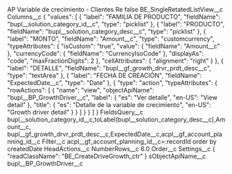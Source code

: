 <?xml version="1.0" encoding="UTF-8"?>
<CustomMetadata xmlns="http://soap.sforce.com/2006/04/metadata" xmlns:xsi="http://www.w3.org/2001/XMLSchema-instance" xmlns:xsd="http://www.w3.org/2001/XMLSchema">
    <label>AP Variable de crecimiento - Clientes Re</label>
    <protected>false</protected>
    <values>
        <field>BE_SingleRetatedListView__c</field>
        <value xsi:nil="true"/>
    </values>
    <values>
        <field>Columns__c</field>
        <value xsi:type="xsd:string">{
        &quot;values&quot;: [
            {
                &quot;label&quot;: &quot;FAMILIA DE PRODUCTO&quot;,
                &quot;fieldName&quot;: &quot;bupl__solution_category_id__c&quot;,
                &quot;type&quot;: &quot;picklist&quot;
            },
            {
                &quot;label&quot;: &quot;PRODUCTO&quot;,
                &quot;fieldName&quot;: &quot;bupl__solution_category_desc__c&quot;,
                &quot;type&quot;: &quot;picklist&quot;
            },
            {
                &quot;label&quot;: &quot;MONTO&quot;,
                &quot;fieldName&quot;: &quot;Amount__c&quot;,
                &quot;type&quot;: &quot;customcurrency&quot;,
                &quot;typeAttributes&quot;: {
                    &quot;isCustom&quot;: &quot;true&quot;,
                    &quot;value&quot;: {
                        &quot;fieldName&quot;: &quot;Amount__c&quot;
                    },
                    &quot;currencyCode&quot;: {
                        &quot;fieldName&quot;: &quot;CurrencyIsoCode&quot;
                    },
                    &quot;displayAs&quot;: &quot;code&quot;,
                    &quot;maxFractionDigits&quot;: 2
                },
                &quot;cellAttributes&quot;: {
                    &quot;alignment&quot;: &quot;right&quot;
                }
            },
            {
                &quot;label&quot;: &quot;DETALLE&quot;,
                &quot;fieldName&quot;: &quot;bupl__gf_growth_drvr_prdt_desc__c&quot;,
                &quot;type&quot;: &quot;textArea&quot;
            },        
            {
                &quot;label&quot;: &quot;FECHA DE CREACIÓN&quot;,
                &quot;fieldName&quot;: &quot;ExpectedDate__c&quot;,
                &quot;type&quot;: &quot;Date&quot;
            },
            {
                &quot;type&quot;: &quot;action&quot;,
                &quot;typeAttributes&quot;: {
                    &quot;rowActions&quot;: [
                        {
                            &quot;name&quot;: &quot;view&quot;,
                            &quot;objectApiName&quot;: &quot;bupl__BP_GrowthDriver__c&quot;,
                            &quot;label&quot;: {
                                &quot;es&quot;: &quot;Ver detalle&quot;,
                                &quot;en-US&quot;: &quot;View detail&quot;
                            },
                            &quot;title&quot;: {
                                &quot;es&quot;: &quot;Detalle de la variable de crecimiento&quot;,
                                &quot;en-US&quot;: &quot;Growth driver detail&quot;
                            }
                        }
                    ]
                }
            }
        ]
    }</value>
    </values>
    <values>
        <field>FieldsQuery__c</field>
        <value xsi:type="xsd:string">bupl__solution_category_id__c,toLabel(bupl__solution_category_desc__c),Amount__c, bupl__gf_growth_drvr_prdt_desc__c,ExpectedDate__c,acpl__gf_account_planning_id__c</value>
    </values>
    <values>
        <field>Filter__c</field>
        <value xsi:type="xsd:string">acpl__gf_account_planning_id__c=:recordId order by createdDate</value>
    </values>
    <values>
        <field>HeadActions__c</field>
        <value xsi:nil="true"/>
    </values>
    <values>
        <field>NumberRows__c</field>
        <value xsi:type="xsd:double">6.0</value>
    </values>
    <values>
        <field>Order__c</field>
        <value xsi:nil="true"/>
    </values>
    <values>
        <field>Settings__c</field>
        <value xsi:type="xsd:string">{
&quot;readClassName&quot;: &quot;BE_CreateDriveGrowth_ctr&quot;
}</value>
    </values>
    <values>
        <field>sObjectApiName__c</field>
        <value xsi:type="xsd:string">bupl__BP_GrowthDriver__c</value>
    </values>
</CustomMetadata>
